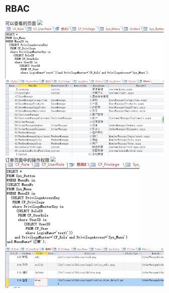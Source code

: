 # RBAC
可以查看的页面
![](https://github.com/09143797/RBAC/blob/master/menu伪.png)<br/>
![](https://github.com/09143797/RBAC/blob/master/menu.png)<br/>
![](https://github.com/09143797/RBAC/blob/master/menu结果.png)<br/>
订单页面中的操作权限
![](https://github.com/09143797/RBAC/blob/master/button伪.png)<br/>
![](https://github.com/09143797/RBAC/blob/master/button.png)<br/>
![](https://github.com/09143797/RBAC/blob/master/button结果.png)<br/>
